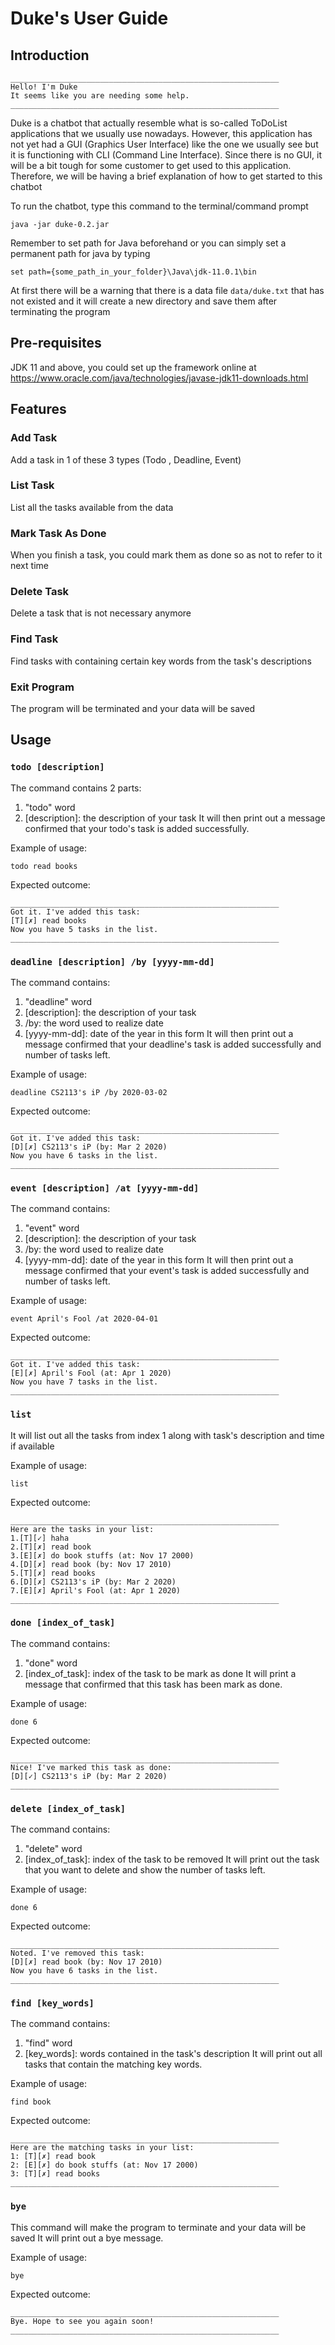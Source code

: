 # Duke's User Guide

## Introduction
    ____________________________________________________________
	Hello! I'm Duke
	It seems like you are needing some help.
	____________________________________________________________
	
Duke is a chatbot that actually resemble what is so-called ToDoList applications that we usually use nowadays.
However, this application has not yet had a GUI (Graphics User Interface) like the one we usually see but it is
functioning with CLI (Command Line Interface). Since there is no GUI, it will be a bit tough for some customer
to get used to this application. Therefore, we will be having a brief explanation of how to get started to this 
chatbot

To run the chatbot, type this command to the terminal/command prompt
    
    java -jar duke-0.2.jar

Remember to set path for Java beforehand or you can simply set a permanent path for java by typing

    set path={some_path_in_your_folder}\Java\jdk-11.0.1\bin
    
At first there will be a warning that there is a data file `data/duke.txt` that has not existed and it will create a 
new directory and save them after terminating the program

## Pre-requisites

JDK 11 and above, you could set up the framework online at 
https://www.oracle.com/java/technologies/javase-jdk11-downloads.html

## Features 

### Add Task 
Add a task in 1 of these 3 types (Todo , Deadline, Event)

### List Task
List all the tasks available from the data

### Mark Task As Done
When you finish a task, you could mark them as done so as not to refer to it next time

### Delete Task
Delete a task that is not necessary anymore

### Find Task
Find tasks with containing certain key words from the task's descriptions

### Exit Program
The program will be terminated and your data will be saved

## Usage

### `todo [description]`

The command contains 2 parts:
1. "todo" word
1. [description]: the description of your task
It will then print out a message confirmed that your todo's task is added successfully.

Example of usage: 

`todo read books`

Expected outcome:

    ____________________________________________________________
 	Got it. I've added this task:
 	[T][✗] read books
 	Now you have 5 tasks in the list.
 	____________________________________________________________
 	
### `deadline [description] /by [yyyy-mm-dd]`

The command contains:
1. "deadline" word
1. [description]: the description of your task
1. /by: the word used to realize date
1. [yyyy-mm-dd]: date of the year in this form
It will then print out a message confirmed that your deadline's task is added successfully and number of
tasks left.

Example of usage: 

`deadline CS2113's iP /by 2020-03-02`

Expected outcome:

    ____________________________________________________________
    Got it. I've added this task:
    [D][✗] CS2113's iP (by: Mar 2 2020)
    Now you have 6 tasks in the list.
    ____________________________________________________________
    
### `event [description] /at [yyyy-mm-dd]`

The command contains:
1. "event" word
1. [description]: the description of your task
1. /by: the word used to realize date
1. [yyyy-mm-dd]: date of the year in this form
It will then print out a message confirmed that your event's task is added successfully and number of tasks left.

Example of usage: 

`event April's Fool /at 2020-04-01`

Expected outcome:

    ____________________________________________________________
    Got it. I've added this task:
    [E][✗] April's Fool (at: Apr 1 2020)
    Now you have 7 tasks in the list.
    ____________________________________________________________
    
### `list`

It will list out all the tasks from index 1 along with task's description and time if available

Example of usage: 

`list`

Expected outcome:

    ____________________________________________________________
    Here are the tasks in your list:
    1.[T][✓] haha
    2.[T][✗] read book
    3.[E][✗] do book stuffs (at: Nov 17 2000)
    4.[D][✗] read book (by: Nov 17 2010)
    5.[T][✗] read books
    6.[D][✗] CS2113's iP (by: Mar 2 2020)
    7.[E][✗] April's Fool (at: Apr 1 2020)
    ____________________________________________________________
    
### `done [index_of_task]`

The command contains:
1. "done" word
1. [index_of_task]: index of the task to be mark as done
It will print a message that confirmed that this task has been mark as done.

Example of usage: 

`done 6`

Expected outcome:

	____________________________________________________________
	Nice! I've marked this task as done:
	[D][✓] CS2113's iP (by: Mar 2 2020)
	____________________________________________________________

### `delete [index_of_task]`

The command contains:
1. "delete" word
1. [index_of_task]: index of the task to be removed
It will print out the task that you want to delete and show the number of tasks left.

Example of usage: 

`done 6`

Expected outcome:

	____________________________________________________________
	Noted. I've removed this task:
	[D][✗] read book (by: Nov 17 2010)
	Now you have 6 tasks in the list.
	____________________________________________________________

### `find [key_words]`

The command contains:
1. "find" word
1. [key_words]: words contained in the task's description
It will print out all tasks that contain the matching key words.

Example of usage: 

`find book`

Expected outcome:

	____________________________________________________________
	Here are the matching tasks in your list:
	1: [T][✗] read book
	2: [E][✗] do book stuffs (at: Nov 17 2000)
	3: [T][✗] read books
	____________________________________________________________

### `bye`

This command will make the program to terminate and your data will be saved
It will print out a bye message.

Example of usage: 

`bye`

Expected outcome:

	____________________________________________________________
	Bye. Hope to see you again soon!
	____________________________________________________________
